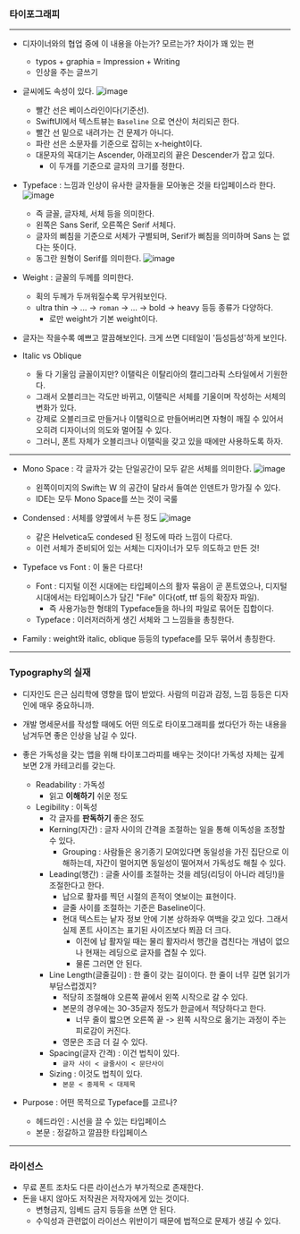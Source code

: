 ### 타이포그래피
---

- 디자이너와의 협업 중에 이 내용을 아는가? 모르는가? 차이가 꽤 있는 편
    + typos + graphia = Impression + Writing
    + 인상을 주는 글쓰기

- 글씨에도 속성이 있다.
![image](/image3.png)
    + 빨간 선은 베이스라인이다(기준선).
    + SwiftUI에서 텍스트뷰는 `Baseline` 으로 연산이 처리되곤 한다.
    + 빨간 선 밑으로 내려가는 건 문제가 아니다.
    + 파란 선은 소문자를 기준으로 잡히는 x-height이다.
    + 대문자의 꼭대기는 Ascender, 아래꼬리의 끝은 Descender가 잡고 있다.
        + 이 두개를 기준으로 글자의 크기를 정한다.
- Typeface : 느낌과 인상이 유사한 글자들을 모아놓은 것을 타입페이스라 한다.
![image](/image4.png)
    - 즉 글꼴, 글자체, 서체 등을 의미한다.
    - 왼쪽은 Sans Serif, 오른쪽은 Serif 서체다.
    - 글자의 삐침을 기준으로 서체가 구별되며, Serif가 삐침을 의미하며 Sans 는 없다는 뜻이다.
    - 동그란 원형이 Serif를 의미한다.
![image](/image5.png)

- Weight : 글꼴의 두께를 의미한다.
    - 획의 두께가 두꺼워질수록 무거워보인다.
    - ultra thin -> ... -> `roman` -> ... -> bold -> heavy 등등 종류가 다양하다.
        - 로만 weight가 기본 weight이다.
- 글자는 작을수록 예쁘고 깔끔해보인다. 크게 쓰면 디테일이 '듬성듬성'하게 보인다.
- Italic vs Oblique
    - 둘 다 기울임 글꼴이지만? 이탤릭은 이탈리아의 캘리그라픽 스타일에서 기원한다.
    - 그래서 오블리크는 각도만 바뀌고, 이탤릭은 서체를 기울이며 작성하는 서체의 변화가 있다.
    - 강제로 오블리크로 만들거나 이탤릭으로 만들어버리면 자형이 깨질 수 있어서 오히려 디자이너의 의도와 멀어질 수 있다.
    - 그러니, 폰트 자체가 오블리크나 이탤릭을 갖고 있을 때에만 사용하도록 하자.

---
- Mono Space : 각 글자가 갖는 단일공간이 모두 같은 서체를 의미한다.
  ![image](/image6.png)
    - 왼쪽이미지의 Swift는 W 의 공간이 달라서 들여쓴 인덴트가 망가질 수 있다.
    - IDE는 모두 Mono Space를 쓰는 것이 국룰

- Condensed : 서체를 양옆에서 누른 정도
![image](/image8.png)
    - 같은 Helvetica도 condesed 된 정도에 따라 느낌이 다르다.
    - 이런 서체가 준비되어 있는 서체는 디자이너가 모두 의도하고 만든 것!

- Typeface vs Font : 이 둘은 다르다! 
    - Font : 디지털 이전 시대에는 타입페이스의 활자 묶음이 곧 폰트였으나, 디지털 시대에서는 타입페이스가 담긴 "File" 이다(otf, ttf 등의 확장자 파일).
        - 즉 사용가능한 형태의 Typeface들을 하나의 파일로 묶어둔 집합이다.
    - Typeface : 이러저러하게 생긴 서체와 그 느낌들을 총칭한다.
- Family : weight와 italic, oblique 등등의 typeface를 모두 묶어서 총칭한다.


---
### Typography의 실재

- 디자인도 은근 심리학에 영향을 많이 받았다. 사람의 미감과 감정, 느낌 등등은 디자인에 매우 중요하니까.
- 개발 명세문서를 작성할 때에도 어떤 의도로 타이포그래피를 썼다던가 하는 내용을 남겨두면 좋은 인상을 남길 수 있다.

- 좋은 가독성을 갖는 앱을 위해 타이포그라피를 배우는 것이다! 가독성 자체는 깊게보면 2개 카테고리를 갖는다.
    - Readability : 가독성
        - 읽고 **이해하기** 쉬운 정도
    - Legibility : 이독성
        - 각 글자를 **판독하기** 좋은 정도
        - Kerning(자간) : 글자 사이의 간격을 조절하는 일을 통해 이독성을 조정할 수 있다.
            - Grouping : 사람들은 옹기종기 모여있다면 동일성을 가진 집단으로 이해하는데, 자간이 멀어지면 동일성이 떨어져서 가독성도 해칠 수 있다.
        - Leading(행간) : 글줄 사이를 조절하는 것을 레딩(리딩이 아니라 레딩!)을 조절한다고 한다.
            - 납으로 활자를 찍던 시절의 흔적이 엿보이는 표현이다.
            - 글줄 사이를 조절하는 기준은 Baseline이다.
            - 현대 텍스트는 낱자 정보 안에 기본 상하좌우 여백을 갖고 있다. 그래서 실제 폰트 사이즈는 표기된 사이즈보다 쬐끔 더 크다.
                - 이전에 납 활자일 때는 물리 활자라서 행간을 겹친다는 개념이 없으나 현재는 레딩으로 글자를 겹칠 수 있다.
                - 물론 그러면 안 된다.
        - Line Length(글줄길이) : 한 줄이 갖는 길이이다. 한 줄이 너무 길면 읽기가 부담스럽겠지?
            - 적당히 조절해야 오른쪽 끝에서 왼쪽 시작으로 갈 수 있다.
            - 본문의 경우에는 30-35글자 정도가 한글에서 적당하다고 한다.
                - 너무 줄이 짧으면 오른쪽 끝 -> 왼쪽 시작으로 옮기는 과정이 주는 피로감이 커진다.
            - 영문은 조금 더 길 수 있다.
        - Spacing(글자 간격) : 이건 법칙이 있다.
            - `글자 사이 < 글줄사이 < 문단사이`
        - Sizing : 이것도 법칙이 있다.
            - `본문 < 중제목 < 대제목`
- Purpose : 어떤 목적으로 Typeface를 고르나?
    - 헤드라인 : 시선을 끌 수 있는 타입페이스
    - 본문 : 정갈하고 깔끔한 타입페이스

---
### 라이선스

- 무료 폰트 조차도 다른 라이선스가 부가적으로 존재한다.
- 돈을 내지 않아도 저작권은 저작자에게 있는 것이다.
    - 변형금지, 임베드 금지 등등을 쓰면 안 된다.
    - 수익성과 관련없이 라이선스 위반이기 때문에 법적으로 문제가 생길 수 있다.